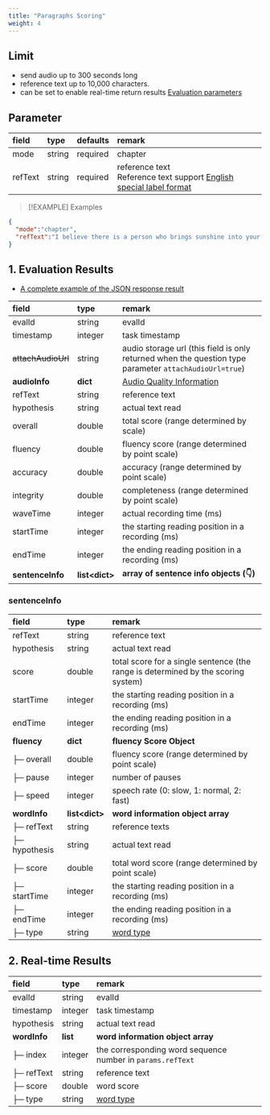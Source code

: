 ```yaml
---
title: "Paragraphs Scoring"
weight: 4
---
```


## Limit

- send audio up to 300 seconds long 
- reference text up to 10,000 characters.
- can be set to enable real-time return results [Evaluation parameters](mode/common.md)

## Parameter

| **field** | **type** | **defaults** | **remark**                                                                                         |
|:----------|:---------|:-------------|:---------------------------------------------------------------------------------------------------|
| mode      | string   | required     | chapter                                                                                            |
| refText   | string   | required     | reference text <br />Reference text support [English special label format](datadict/annotation-en) |

> [!EXAMPLE] Examples
>
> 

```json
{
  "mode":"chapter",
  "refText":"I believe there is a person who brings sunshine into your life. That person may have enough to spread around."
}
```

## 1. Evaluation Results

- [A complete example of the JSON response result](mode/en-basic/chapter-result)

| **field**        | **type**         | **remark**                                                                                       |
|:-----------------|:-----------------|:-------------------------------------------------------------------------------------------------|
| evalId           | string           | evalId                                                                                           |
| timestamp        | integer          | task timestamp                                                                                   |
|~~attachAudioUrl~~         | string           | audio storage url (this field is only returned when the question type parameter `attachAudioUrl=true`) |
| **audioInfo**    | **dict**         | [Audio Quality Information](mode/common)                                                         |
| refText          | string           | reference text                                                                                   |
| hypothesis       | string           | actual text read                                                                                 |
| overall          | double           | total score (range determined by scale)                                                          |
| fluency          | double           | fluency score (range determined by point scale)                                                  |
| accuracy         | double           | accuracy (range determined by point scale)                                                       |
| integrity        | double           | completeness (range determined by point scale)                                                   |
| waveTime         | integer          | actual recording time (ms)                                                                       |
| startTime        | integer          | the starting reading position in a recording (ms)                                                |
| endTime          | integer          | the ending reading position in a recording (ms)                                                  |
| **sentenceInfo** | **list\<dict\>** | **array of sentence info objects (👇)**                                                          |

### sentenceInfo

| **field**      | **type**          | **remark**                                                                        |
|:---------------|:------------------|:----------------------------------------------------------------------------------|
| refText        | string            | reference text                                                                    |
| hypothesis     | string            | actual text read                                                                  |
| score          | double            | total score for a single sentence (the range is determined by the scoring system) |
| startTime      | integer           | the starting reading position in a recording (ms)                                 |
| endTime        | integer           | the ending reading position in a recording (ms)                                   |
| **fluency**    | **dict**          | **fluency Score Object**                                                          |
| ├─ overall     | double            | fluency score (range determined by point scale)                                   |
| ├─ pause       | integer           | number of pauses                                                                  |
| ├─ speed       | integer           | speech rate (0: slow, 1: normal, 2: fast)                                         |
| **wordInfo**   | **list\<dict\>**  | **word information object array**                                                 |
| ├─ refText     | string            | reference texts                                                                   |
| ├─ hypothesis  | string            | actual text read                                                                  |
| ├─ score       | double            | total word score (range determined by point scale)                                |
| ├─ startTime   | integer           | the starting reading position in a recording (ms)                                 |
| ├─ endTime     | integer           | the ending reading position in a recording (ms)                                   |
| ├─ type        | string            | [word type](datadict/other)                                                       |

## 2. Real-time Results

| **field**     | **type**  | **remark**                                                  |
|:--------------|:----------|:------------------------------------------------------------|
| evalId        | string    | evalId                                                      |
| timestamp     | integer   | task timestamp                                              |
| hypothesis    | string    | actual text read                                            |
| **wordInfo**  | **list**  | **word information object array**                           |
| ├─ index      | integer   | the corresponding word sequence number in `params.refText`  |
| ├─ refText    | string    | reference text                                              |
| ├─ score      | double    | word score                                                  |
| ├─ type       | string    | [word type](datadict/other)                                 |